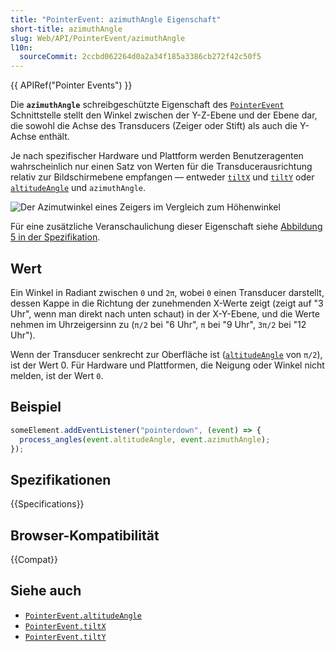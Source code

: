 ```yaml
---
title: "PointerEvent: azimuthAngle Eigenschaft"
short-title: azimuthAngle
slug: Web/API/PointerEvent/azimuthAngle
l10n:
  sourceCommit: 2ccbd062264d0a2a34f185a3386cb272f42c50f5
---
```


{{ APIRef("Pointer Events") }}

Die **`azimuthAngle`** schreibgeschützte Eigenschaft des [`PointerEvent`](/de/docs/Web/API/PointerEvent) Schnittstelle stellt den Winkel zwischen der Y-Z-Ebene und der Ebene dar, die sowohl die Achse des Transducers (Zeiger oder Stift) als auch die Y-Achse enthält.

Je nach spezifischer Hardware und Plattform werden Benutzeragenten wahrscheinlich nur einen Satz von Werten für die Transducerausrichtung relativ zur Bildschirmebene empfangen — entweder [`tiltX`](/de/docs/Web/API/PointerEvent/tiltX) und [`tiltY`](/de/docs/Web/API/PointerEvent/tiltY) oder [`altitudeAngle`](/de/docs/Web/API/PointerEvent/altitudeAngle) und `azimuthAngle`.

![Der Azimutwinkel eines Zeigers im Vergleich zum Höhenwinkel](azimuth_altitude_angles.svg)

Für eine zusätzliche Veranschaulichung dieser Eigenschaft siehe [Abbildung 5 in der Spezifikation](https://w3c.github.io/pointerevents/#figure_azimuthAngle).

## Wert

Ein Winkel in Radiant zwischen `0` und `2π`, wobei `0` einen Transducer darstellt, dessen Kappe in die Richtung der zunehmenden X-Werte zeigt (zeigt auf "3 Uhr", wenn man direkt nach unten schaut) in der X-Y-Ebene, und die Werte nehmen im Uhrzeigersinn zu (`π/2` bei "6 Uhr", `π` bei "9 Uhr", `3π/2` bei "12 Uhr").

Wenn der Transducer senkrecht zur Oberfläche ist ([`altitudeAngle`](/de/docs/Web/API/PointerEvent/altitudeAngle) von `π/2`), ist der Wert 0.
Für Hardware und Plattformen, die Neigung oder Winkel nicht melden, ist der Wert `0`.

## Beispiel

```js
someElement.addEventListener("pointerdown", (event) => {
  process_angles(event.altitudeAngle, event.azimuthAngle);
});
```

## Spezifikationen

{{Specifications}}

## Browser-Kompatibilität

{{Compat}}

## Siehe auch

- [`PointerEvent.altitudeAngle`](/de/docs/Web/API/PointerEvent/altitudeAngle)
- [`PointerEvent.tiltX`](/de/docs/Web/API/PointerEvent/tiltX)
- [`PointerEvent.tiltY`](/de/docs/Web/API/PointerEvent/tiltY)
